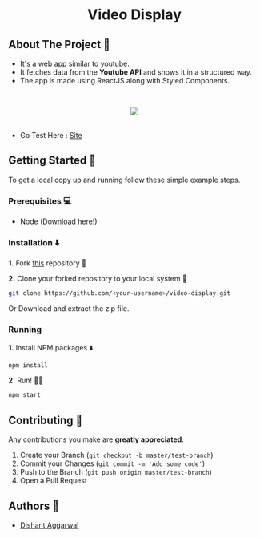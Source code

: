 <h1 align="center">Video Display</h1>

## About The Project :eyes: 

* It's a web app similar to youtube.
* It fetches data from the **Youtube API** and shows it in a structured way.
* The app is made using ReactJS along with Styled Components.

<br>

<p align="center">
 <img  src="./Readme/github-preview.gif"> 
<br >
<br/>

</p>

- Go Test Here : [Site](https://video-display.netlify.app/)

<!-- GETTING STARTED -->

## Getting Started 🚀 

To get a local copy up and running follow these simple example steps.

### Prerequisites 💻 

- Node ([Download here!](https://nodejs.org/en/download))

### Installation :arrow_down: 

**1.** Fork [this](https://github.com/dishantagg24/video-display) repository :fork_and_knife:

**2.** Clone your forked repository to your local system :busts_in_silhouette:

```sh
git clone https://github.com/<your-username>/video-display.git
```

Or Download and extract the zip file.

### Running

**1.** Install NPM packages :arrow_down:

```sh
npm install
```

**2.** Run! :running_man:

```sh
npm start
```

<!-- CONTRIBUTING -->

## Contributing 🤝 

Any contributions you make are **greatly appreciated**.

1. Create your Branch (`git checkout -b master/test-branch`)
2. Commit your Changes (`git commit -m 'Add some code'`)
3. Push to the Branch (`git push origin master/test-branch`)
4. Open a Pull Request

<!-- CONTACT -->

## Authors :closed_book: 

- [Dishant Aggarwal](https://github.com/dishantagg24)
